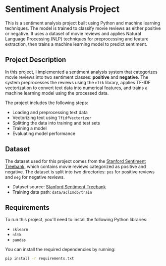 # Sentiment Analysis Project

This is a sentiment analysis project built using Python and machine learning techniques. The model is trained to classify movie reviews as either positive or negative. It uses a dataset of movie reviews and applies Natural Language Processing (NLP) techniques for preprocessing and feature extraction, then trains a machine learning model to predict sentiment.

## Project Description

In this project, I implemented a sentiment analysis system that categorizes movie reviews into two sentiment classes: **positive** and **negative**. The system preprocesses the reviews using the `nltk` library, applies TF-IDF vectorization to convert text data into numerical features, and trains a machine learning model using the processed data.

The project includes the following steps:
- Loading and preprocessing text data
- Vectorizing text using `TfidfVectorizer`
- Splitting the data into training and test sets
- Training a model
- Evaluating model performance

## Dataset

The dataset used for this project comes from the [Stanford Sentiment Treebank](https://ai.stanford.edu/~amaas/data/sentiment/), which contains movie reviews categorized as positive and negative. The dataset is split into two directories: `pos` for positive reviews and `neg` for negative reviews.

- Dataset source: [Stanford Sentiment Treebank](https://ai.stanford.edu/~amaas/data/sentiment/)
- Training data path: `data/aclImdb/train`

## Requirements

To run this project, you'll need to install the following Python libraries:
- `sklearn`
- `nltk`
- `pandas`

You can install the required dependencies by running:

```bash
pip install -r requirements.txt
